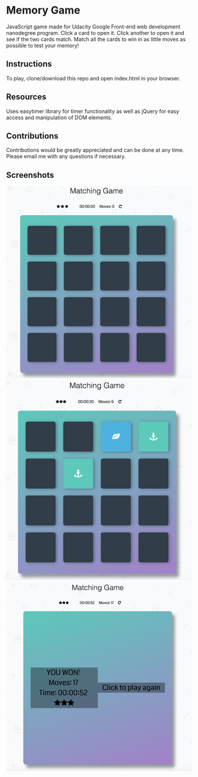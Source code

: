 # Memory Game #
JavaScript game made for Udacity Google Front-end web development nanodegree program. 
Click a card to open it. Click another to open it and see if the two cards match. Match all the cards to win in as little moves as possible to test your memory!

## Instructions ##
To play, clone/download this repo and open index.html in your browser. 

## Resources ##
Uses easytimer library for timer functionality as well as jQuery for easy access and manipulation of DOM elements. 

## Contributions ##
Contributions would be greatly appreciated and can be done at any time. Please email me with any questions if necessary. 

## Screenshots ##
![Beginning of Game](/screenshots/beginning.png?raw=true "Beginning Screen")
![Successful Match](/screenshots/match.png?raw=true "Successful Match")
![End of Game](/screenshots/end.png?raw=true "End of Game")
